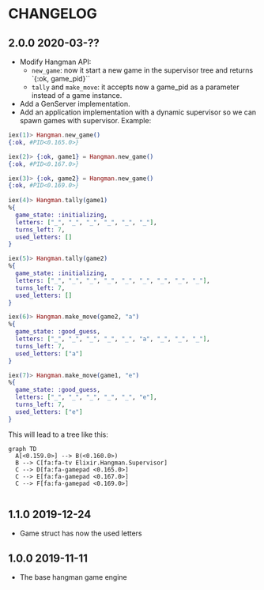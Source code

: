 # CHANGELOG

## 2.0.0 2020-03-??
* Modify Hangman API:
  * `new_game`: now it start a new game in the supervisor tree and returns `{:ok, game_pid}``
  * `tally` and `make_move`: it accepts now a game_pid as a parameter instead of a game instance.
* Add a GenServer implementation.
* Add an application implementation with a dynamic supervisor so 
we can spawn games with supervisor. Example:
```elixir
iex(1)> Hangman.new_game()
{:ok, #PID<0.165.0>}

iex(2)> {:ok, game1} = Hangman.new_game()
{:ok, #PID<0.167.0>}

iex(3)> {:ok, game2} = Hangman.new_game()
{:ok, #PID<0.169.0>}
        
iex(4)> Hangman.tally(game1)
%{
  game_state: :initializing,
  letters: ["_", "_", "_", "_", "_", "_"],
  turns_left: 7,
  used_letters: []
}

iex(5)> Hangman.tally(game2)
%{
  game_state: :initializing,
  letters: ["_", "_", "_", "_", "_", "_", "_", "_", "_"],
  turns_left: 7,
  used_letters: []
}

iex(6)> Hangman.make_move(game2, "a")
%{
  game_state: :good_guess,
  letters: ["_", "_", "_", "_", "_", "a", "_", "_", "_"],
  turns_left: 7,
  used_letters: ["a"]
}

iex(7)> Hangman.make_move(game1, "e")
%{
  game_state: :good_guess,
  letters: ["_", "_", "_", "_", "_", "e"],
  turns_left: 7,
  used_letters: ["e"]
}
```
This will lead to a tree like this:
```mermaid
graph TD
  A[<0.159.0>] --> B(<0.160.0>)
  B --> C[fa:fa-tv Elixir.Hangman.Supervisor]
  C --> D[fa:fa-gamepad <0.165.0>]
  C --> E[fa:fa-gamepad <0.167.0>]
  C --> F[fa:fa-gamepad <0.169.0>]
		
```

## 1.1.0 2019-12-24
* Game struct has now the used letters

## 1.0.0 2019-11-11
* The base hangman game engine
